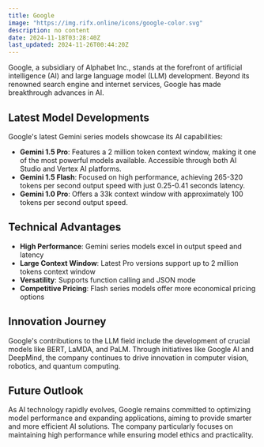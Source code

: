 ```yaml
---
title: Google
image: "https://img.rifx.online/icons/google-color.svg"
description: no content
date: 2024-11-18T03:28:40Z
last_updated: 2024-11-26T00:44:20Z
---
```


Google, a subsidiary of Alphabet Inc., stands at the forefront of artificial intelligence (AI) and large language model (LLM) development. Beyond its renowned search engine and internet services, Google has made breakthrough advances in AI.

## Latest Model Developments

Google's latest Gemini series models showcase its AI capabilities:

- **Gemini 1.5 Pro**: Features a 2 million token context window, making it one of the most powerful models available. Accessible through both AI Studio and Vertex AI platforms.
- **Gemini 1.5 Flash**: Focused on high performance, achieving 265-320 tokens per second output speed with just 0.25-0.41 seconds latency.
- **Gemini 1.0 Pro**: Offers a 33k context window with approximately 100 tokens per second output speed.

## Technical Advantages

- **High Performance**: Gemini series models excel in output speed and latency
- **Large Context Window**: Latest Pro versions support up to 2 million tokens context window
- **Versatility**: Supports function calling and JSON mode
- **Competitive Pricing**: Flash series models offer more economical pricing options

## Innovation Journey

Google's contributions to the LLM field include the development of crucial models like BERT, LaMDA, and PaLM. Through initiatives like Google AI and DeepMind, the company continues to drive innovation in computer vision, robotics, and quantum computing.

## Future Outlook

As AI technology rapidly evolves, Google remains committed to optimizing model performance and expanding applications, aiming to provide smarter and more efficient AI solutions. The company particularly focuses on maintaining high performance while ensuring model ethics and practicality.


